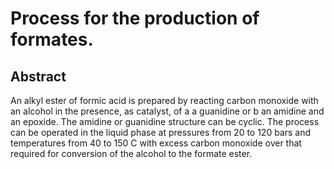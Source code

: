 # Process for the production of formates.

## Abstract
An alkyl ester of formic acid is prepared by reacting carbon monoxide with an alcohol in the presence, as catalyst, of a a guanidine or b an amidine and an epoxide. The amidine or guanidine structure can be cyclic. The process can be operated in the liquid phase at pressures from 20 to 120 bars and temperatures from 40 to 150 C with excess carbon monoxide over that required for conversion of the alcohol to the formate ester.